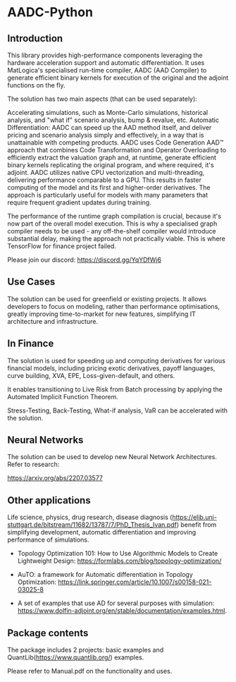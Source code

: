 # AADC-Python

## Introduction

This library provides high-performance components leveraging the hardware acceleration support and automatic differentiation. It uses MatLogica's specialised run-time compiler, AADC (AAD Compiler) to generate efficient binary kernels for execution of the original and the adjoint functions on the fly.

The solution has two main aspects (that can be used separately):

Accelerating simulations, such as Monte-Carlo simulations, historical analysis, and "what if" scenario analysis, bump & revalue, etc.
Automatic Differentiation: AADC can speed up the AAD method itself, and deliver pricing and scenario analysis simply and effectively, in a way that is unattainable with competing products.
AADC uses Code Generation AAD™ approach that combines Code Transformation and Operator Overloading to efficiently extract the valuation graph and, at runtime, generate efficient binary kernels replicating the original program, and where required, it's adjoint. AADC utilizes native CPU vectorization and multi-threading, delivering performance comparable to a GPU. This results in faster computing of the model and its first and higher-order derivatives. The approach is particularly useful for models with many parameters that require frequent gradient updates during training.

The performance of the runtime graph compilation is crucial, because it's now part of the overall model execution. This is why a specialised graph compiler needs to be used - any off-the-shelf compiler would introduce substantial delay, making the approach not practically viable. This is where TensorFlow for finance project failed.

Please join our discord: https://discord.gg/YqYDfWj6

## Use Cases

The solution can be used for greenfield or existing projects. It allows developers to focus on modeling, rather than performance optimisations, greatly improving time-to-market for new features, simplifying IT architecture and infrastructure.

## In Finance

The solution is used for speeding up and computing derivatives for various financial models, including pricing exotic derivatives, payoff languages, curve building, XVA, EPE, Loss-given-default, and others.

It enables transitioning to Live Risk from Batch processing by applying the Automated Implicit Function Theorem.

Stress-Testing, Back-Testing, What-if analysis, VaR can be accelerated with the solution.

## Neural Networks

The solution can be used to develop new Neural Network Architectures. Refer to research:

https://arxiv.org/abs/2207.03577

 

## Other applications

Life science, physics, drug research, disease diagnosis (https://elib.uni-stuttgart.de/bitstream/11682/13787/7/PhD_Thesis_Ivan.pdf) benefit from simplifying development, automatic differentiation and improving performance of simulations.

* Topology Optimization 101: How to Use Algorithmic Models to Create Lightweight Design:  https://formlabs.com/blog/topology-optimization/

* AuTO: a framework for Automatic differentiation in Topology Optimization:  https://link.springer.com/article/10.1007/s00158-021-03025-8

* A set of examples that use AD for several purposes with simulation:  https://www.dolfin-adjoint.org/en/stable/documentation/examples.html.
 

## Package contents

The package includes 2 projects: basic examples and QuantLib(https://www.quantlib.org/) examples.

Please refer to Manual.pdf on the functionality and uses.
